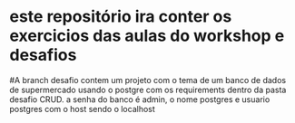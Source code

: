 # este repositório ira conter os exercicios das aulas do workshop e desafios
#A branch desafio contem um projeto com o tema de um banco de dados de supermercado usando o postgre com os requirements dentro da pasta desafio CRUD. a senha do banco é admin, o nome postgres e usuario postgres com o host sendo o localhost
